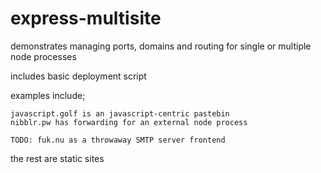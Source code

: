 express-multisite
====

demonstrates managing ports, domains and routing for single or multiple node processes

includes basic deployment script

examples include;

    javascript.golf is an javascript-centric pastebin
    nibblr.pw has forwarding for an external node process

    TODO: fuk.nu as a throwaway SMTP server frontend

the rest are static sites